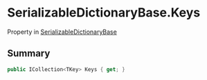 # SerializableDictionaryBase.Keys

Property in [SerializableDictionaryBase](/docs/api/csharp/yarn.unity.serializabledictionarybase-2.md)

## Summary



```csharp
public ICollection<TKey> Keys { get; }
```


